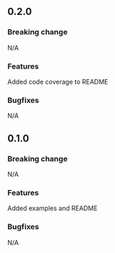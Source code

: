 ## 0.2.0

### Breaking change

N/A

### Features

Added code coverage to README

### Bugfixes

N/A

## 0.1.0

### Breaking change

N/A

### Features

Added examples and README

### Bugfixes

N/A

